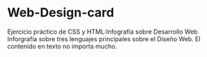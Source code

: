 # Web-Design-card
Ejercicio práctico de CSS y HTML:Infografía sobre Desarrollo Web
Inforgrafía sobre tres lenguajes principales sobre el Diseño Web. El contenido en texto no importa mucho.
